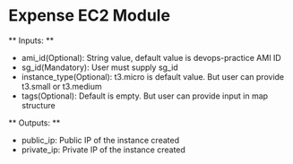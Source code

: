 # Expense EC2 Module

** Inputs: **
* ami_id(Optional): String value, default value is devops-practice AMI ID
* sg_id(Mandatory): User must supply sg_id
* instance_type(Optional): t3.micro is default value. But user can provide t3.small or t3.medium
* tags(Optional): Default is empty. But user can provide input in map structure

** Outputs: **
* public_ip: Public IP of the instance created
* private_ip: Private IP of the instance created